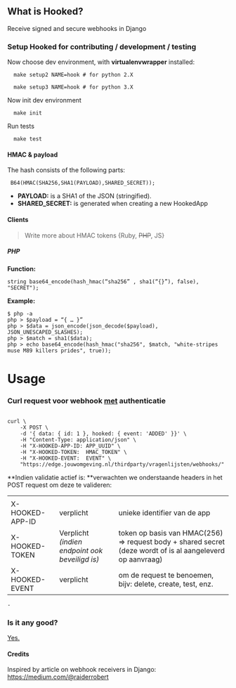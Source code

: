 ## What is Hooked?

Receive signed and secure webhooks in Django




### Setup Hooked for contributing / development / testing

Now choose dev environment, with __virtualenvwrapper__ installed:

      make setup2 NAME=hook # for python 2.X
     
      make setup3 NAME=hook # for python 3.X
      
Now init dev environment

      make init
      
Run tests

      make test


#### HMAC & payload

The hash consists of the following parts:

     B64(HMAC(SHA256,SHA1(PAYLOAD),SHARED_SECRET));


* __PAYLOAD:__ is a SHA1 of the JSON (stringified).
* __SHARED_SECRET:__ is generated when creating a new HookedApp


#### Clients

> Write more about HMAC tokens {Ruby, ~~PHP~~, JS}

##### PHP

__Function:__

    string base64_encode(hash_hmac(“sha256” , sha1(“{}”), false), "SECRET");

__Example:__
    
    $ php -a
    php > $payload = “{ … }”
    php > $data = json_encode(json_decode($payload), JSON_UNESCAPED_SLASHES);
    php > $match = sha1($data);
    php > echo base64_encode(hash_hmac("sha256", $match, "white-stripes muse M89 killers prides", true));


Usage
=====

### Curl request voor webhook <span style="text-decoration:underline;">met</span> authenticatie


```

curl \
    -X POST \
    -d '{ data: { id: 1 }, hooked: { event: 'ADDED' }}' \
    -H "Content-Type: application/json" \
    -H "X-HOOKED-APP-ID: APP_UUID" \
    -H "X-HOOKED-TOKEN:  HMAC_TOKEN" \
    -H "X-HOOKED-EVENT:  EVENT" \ 
    "https://edge.jouwomgeving.nl/thirdparty/vragenlijsten/webhooks/"

```


**Indien validatie actief is: **verwachten we onderstaande headers in het POST request om deze te valideren:


<table>
  <tr>
   <td colspan="3" >
   </td>
  </tr>
  <tr>
   <td>X-HOOKED-APP-ID
   </td>
   <td>verplicht
   </td>
   <td>unieke identifier van de app
   </td>
  </tr>
  <tr>
   <td>X-HOOKED-TOKEN
   </td>
   <td>Verplicht<em> (indien endpoint ook beveiligd is)</em>
   </td>
   <td>token op basis van HMAC(256) => request body + shared secret (deze wordt of is al aangeleverd op aanvraag)
   </td>
  </tr>
  <tr>
   <td>X-HOOKED-EVENT
   </td>
   <td>verplicht
   </td>
   <td>om de request te benoemen, bijv: delete, create, test, enz.
   </td>
  </tr>
</table>


	- 


### 



### Is it any good?

[Yes.](http://news.ycombinator.com/item?id=3067434)


#### Credits

Inspired by article on webhook receivers in Django:
https://medium.com/@raiderrobert


